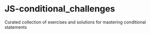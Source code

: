 # JS-conditional_challenges
Curated collection of exercises and solutions for mastering conditional statements

